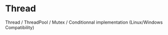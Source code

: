 Thread
======

Thread / ThreadPool / Mutex / Conditionnal implementation (Linux/Windows Compatibility)
